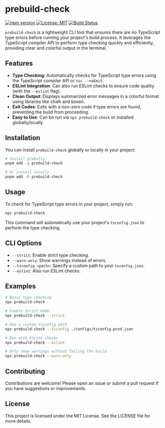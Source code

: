 # prebuild-check

[![npm version](https://img.shields.io/npm/v/prebuild-check.svg)](https://www.npmjs.com/package/prebuild-check)
[![License: MIT](https://img.shields.io/badge/License-MIT-yellow.svg)](https://opensource.org/licenses/MIT)
[![Build Status](https://github.com/Kidyoh/prebuild-check/actions/workflows/test.yml/badge.svg)](https://github.com/Kidyoh/prebuild-check/actions/workflows/test.yml)

`prebuild-check` is a lightweight CLI tool that ensures there are no TypeScript type errors before running your project's build process. It leverages the TypeScript compiler API to perform type checking quickly and efficiently, providing clear and colorful output in the terminal.

## Features

- **Type Checking**: Automatically checks for TypeScript type errors using the TypeScript compiler API or `tsc --noEmit`.
- **ESLint Integration**: Can also run ESLint checks to ensure code quality (with the `--eslint` flag).
- **Clean Output**: Displays summarized error messages in a colorful format using libraries like chalk and boxen.
- **Exit Codes**: Exits with a non-zero code if type errors are found, preventing the build from proceeding.
- **Easy to Use**: Can be run via `npx prebuild-check` or installed globally/locally.

## Installation

You can install `prebuild-check` globally or locally in your project:

```bash
# Install globally
pnpm add -g prebuild-check

# Or install locally
pnpm add -D prebuild-check
```

## Usage

To check for TypeScript type errors in your project, simply run:

```bash
npx prebuild-check
```

This command will automatically use your project's `tsconfig.json` to perform the type checking.

## CLI Options

- `--strict`: Enable strict type checking.
- `--warn-only`: Show warnings instead of errors.
- `--tsconfig <path>`: Specify a custom path to your `tsconfig.json`.
- `--eslint`: Also run ESLint checks.

## Examples

```bash
# Basic type checking
npx prebuild-check

# Enable strict mode
npx prebuild-check --strict

# Use a custom tsconfig path
npx prebuild-check --tsconfig ./configs/tsconfig.prod.json

# Run with ESLint checks
npx prebuild-check --eslint

# Only show warnings without failing the build
npx prebuild-check --warn-only
```

## Contributing

Contributions are welcome! Please open an issue or submit a pull request if you have suggestions or improvements.

## License

This project is licensed under the MIT License. See the LICENSE file for more details.